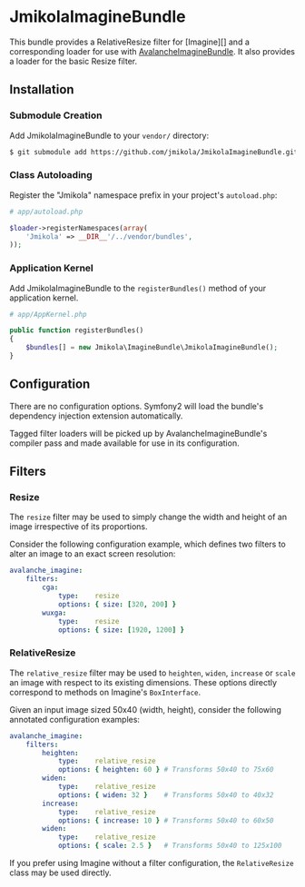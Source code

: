 # JmikolaImagineBundle

This bundle provides a RelativeResize filter for [Imagine][] and a corresponding
loader for use with [AvalancheImagineBundle][]. It also provides a loader for
the basic Resize filter.

## Installation

### Submodule Creation

Add JmikolaImagineBundle to your `vendor/` directory:

``` bash
$ git submodule add https://github.com/jmikola/JmikolaImagineBundle.git vendor/bundles/Jmikola/ImagineBundle
```

### Class Autoloading

Register the "Jmikola" namespace prefix in your project's `autoload.php`:

``` php
# app/autoload.php

$loader->registerNamespaces(array(
    'Jmikola' => __DIR__'/../vendor/bundles',
));
```

### Application Kernel

Add JmikolaImagineBundle to the `registerBundles()` method of your application
kernel.

``` php
# app/AppKernel.php

public function registerBundles()
{
    $bundles[] = new Jmikola\ImagineBundle\JmikolaImagineBundle();
}
```

## Configuration

There are no configuration options. Symfony2 will load the bundle's dependency
injection extension automatically.

Tagged filter loaders will be picked up by AvalancheImagineBundle's compiler
pass and made available for use in its configuration.

## Filters

### Resize

The `resize` filter may be used to simply change the width and height of an
image irrespective of its proportions.

Consider the following configuration example, which defines two filters to alter
an image to an exact screen resolution:

``` yaml
avalanche_imagine:
    filters:
        cga:
            type:    resize
            options: { size: [320, 200] }
        wuxga:
            type:    resize
            options: { size: [1920, 1200] }
```

### RelativeResize

The `relative_resize` filter may be used to `heighten`, `widen`, `increase` or
`scale` an image with respect to its existing dimensions. These options directly
correspond to methods on Imagine's `BoxInterface`.

Given an input image sized 50x40 (width, height), consider the following
annotated configuration examples:

``` yaml
avalanche_imagine:
    filters:
        heighten:
            type:    relative_resize
            options: { heighten: 60 } # Transforms 50x40 to 75x60
        widen:
            type:    relative_resize
            options: { widen: 32 }    # Transforms 50x40 to 40x32
        increase:
            type:    relative_resize
            options: { increase: 10 } # Transforms 50x40 to 60x50
        widen:
            type:    relative_resize
            options: { scale: 2.5 }   # Transforms 50x40 to 125x100
```

If you prefer using Imagine without a filter configuration, the `RelativeResize`
class may be used directly.

  [AvalancheImagineBundle]: https://github.com/avalanche123/AvalancheImagineBundle
  [Resources/doc/index.md]: https://github.com/jmikola/JmikolaImagineBundle/blob/master/Resources/doc/index.md
